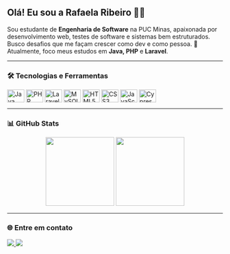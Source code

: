 <h2 align="left">Olá! Eu sou a Rafaela Ribeiro 👩‍💻</h2>

<p align="left">
Sou estudante de <strong>Engenharia de Software</strong> na PUC Minas, apaixonada por desenvolvimento web, testes de software e sistemas bem estruturados. Busco desafios que me façam crescer como dev e como pessoa. 🚀  
Atualmente, foco meus estudos em <strong>Java, PHP</strong> e <strong>Laravel</strong>.
</p>

---

### 🛠️ Tecnologias e Ferramentas

<div style="display: inline_block">
  <img align="center" alt="Java" height="30" width="40" src="https://cdn.jsdelivr.net/gh/devicons/devicon/icons/java/java-original.svg">
  <img align="center" alt="PHP" height="30" width="40" src="https://cdn.jsdelivr.net/gh/devicons/devicon/icons/php/php-original.svg">
  <img align="center" alt="Laravel" height="30" width="40" src="https://cdn.jsdelivr.net/gh/devicons/devicon/icons/laravel/laravel-plain.svg">
  <img align="center" alt="MySQL" height="30" width="40" src="https://cdn.jsdelivr.net/gh/devicons/devicon/icons/mysql/mysql-original.svg">
  <img align="center" alt="HTML5" height="30" width="40" src="https://cdn.jsdelivr.net/gh/devicons/devicon/icons/html5/html5-original.svg">
  <img align="center" alt="CSS3" height="30" width="40" src="https://cdn.jsdelivr.net/gh/devicons/devicon/icons/css3/css3-original.svg">
  <img align="center" alt="JavaScript" height="30" width="40" src="https://cdn.jsdelivr.net/gh/devicons/devicon/icons/javascript/javascript-original.svg">
  <img align="center" alt="Cypress" height="30" width="40" src="https://cdn.jsdelivr.net/gh/devicons/devicon/icons/cypressio/cypressio-original.svg">
</div>

---

### 📊 GitHub Stats

<div align="center">
  <img height="160em" src="https://github-readme-stats.vercel.app/api?username=rafaelaribe1ro&show_icons=true&theme=dracula&include_all_commits=true&count_private=true"/>
  <img height="160em" src="https://github-readme-stats.vercel.app/api/top-langs/?username=rafaelaribe1ro&layout=compact&theme=dracula"/>
</div>

---

### 🌐 Entre em contato

<div align="left">
  <a href="https://www.linkedin.com/in/rafaela-ribeiro-5422061a5/" target="_blank">
    <img src="https://img.shields.io/badge/-LinkedIn-%230077B5?style=for-the-badge&logo=linkedin&logoColor=white" />
  </a>
  <a href="mailto:rafaela.o.ribeiro@hotmail.com">
    <img src="https://img.shields.io/badge/-Outlook-blue?style=for-the-badge&logo=microsoft-outlook&logoColor=white" />
  </a>
</div>
